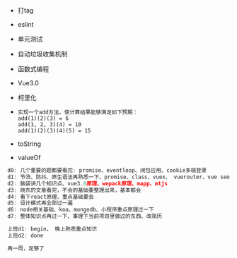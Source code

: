 - 打tag

- eslint

- 单元测试

- 自动垃圾收集机制

- 函数式编程

- Vue3.0

- 柯里化

- ```JS
  实现一个add方法，使计算结果能够满足如下预期：
  add(1)(2)(3) = 6
  add(1, 2, 3)(4) = 10
  add(1)(2)(3)(4)(5) = 15
  ```

- toString
- valueOf


```js
d0: 几个重要的题都要看完: promise、eventloop、闭包应用、cookie多端登录
d1: 节流、防抖、原生语法再熟悉一下、promise、class、vuex、 vuerouter、vue seo
d2: 脑袋讲几个知识点、vue3.0原理、wepack原理、mapp、mtjs
d3: 晓东的文章看完，不会的基础要整理出来，基本都会
d4: 看下react原理、重点基础要会
d5: 设计模式再全部过一遍
d6: node相关基础、koa、mongodb、小程序重点原理过一下
d7: 整体知识点再过一下、事理下当前项目里做过的东西、改简历

上班d1: begin， 晚上熟悉重点知识
上班d2: done

再一周，足够了